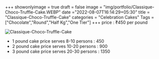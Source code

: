 +++
showonlyimage = true
draft = false
image = "img/portfolio/Classique-Choco-Truffle-Cake.WEBP"
date ="2022-08-07T16:14:29+05:30"
title = "Classique-Choco-Truffle-Cake"
categories = "Celebration Cakes"
Tags = ["Chocolate","Round","Half Kg","One Tier"]
+++
price : ₹450 per pound
<!--more-->
![Classique-Choco-Truffle-Cake](/img/portfolio/Classique-Choco-Truffle-Cake.WEBP)
* 1 pound cake price serves 8-10 persons : 450
* 2 pound cake price serves 10-20 persons : 900
* 3 pound cake price serves 20-30 persons : 1350
